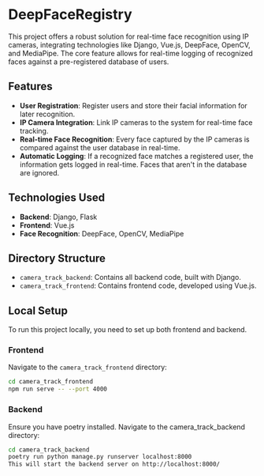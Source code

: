 # DeepFaceRegistry

This project offers a robust solution for real-time face recognition using IP cameras, integrating technologies like Django, Vue.js, DeepFace, OpenCV, and MediaPipe. The core feature allows for real-time logging of recognized faces against a pre-registered database of users.

## Features

- **User Registration**: Register users and store their facial information for later recognition.
- **IP Camera Integration**: Link IP cameras to the system for real-time face tracking.
- **Real-time Face Recognition**: Every face captured by the IP cameras is compared against the user database in real-time.
- **Automatic Logging**: If a recognized face matches a registered user, the information gets logged in real-time. Faces that aren't in the database are ignored.

## Technologies Used

- **Backend**: Django, Flask
- **Frontend**: Vue.js
- **Face Recognition**: DeepFace, OpenCV, MediaPipe

## Directory Structure

- `camera_track_backend`: Contains all backend code, built with Django.
- `camera_track_frontend`: Contains frontend code, developed using Vue.js.

## Local Setup

To run this project locally, you need to set up both frontend and backend.

### Frontend

Navigate to the `camera_track_frontend` directory:

```bash
cd camera_track_frontend
npm run serve -- --port 4000
```

### Backend
Ensure you have poetry installed. Navigate to the camera_track_backend directory:

```bash
cd camera_track_backend
poetry run python manage.py runserver localhost:8000
This will start the backend server on http://localhost:8000/
```

